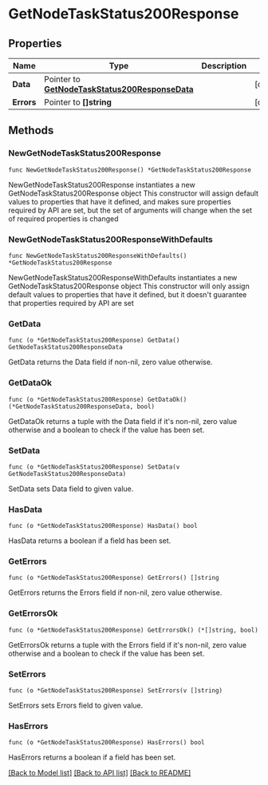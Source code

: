 # GetNodeTaskStatus200Response

## Properties

Name | Type | Description | Notes
------------ | ------------- | ------------- | -------------
**Data** | Pointer to [**GetNodeTaskStatus200ResponseData**](GetNodeTaskStatus200ResponseData.md) |  | [optional] 
**Errors** | Pointer to **[]string** |  | [optional] 

## Methods

### NewGetNodeTaskStatus200Response

`func NewGetNodeTaskStatus200Response() *GetNodeTaskStatus200Response`

NewGetNodeTaskStatus200Response instantiates a new GetNodeTaskStatus200Response object
This constructor will assign default values to properties that have it defined,
and makes sure properties required by API are set, but the set of arguments
will change when the set of required properties is changed

### NewGetNodeTaskStatus200ResponseWithDefaults

`func NewGetNodeTaskStatus200ResponseWithDefaults() *GetNodeTaskStatus200Response`

NewGetNodeTaskStatus200ResponseWithDefaults instantiates a new GetNodeTaskStatus200Response object
This constructor will only assign default values to properties that have it defined,
but it doesn't guarantee that properties required by API are set

### GetData

`func (o *GetNodeTaskStatus200Response) GetData() GetNodeTaskStatus200ResponseData`

GetData returns the Data field if non-nil, zero value otherwise.

### GetDataOk

`func (o *GetNodeTaskStatus200Response) GetDataOk() (*GetNodeTaskStatus200ResponseData, bool)`

GetDataOk returns a tuple with the Data field if it's non-nil, zero value otherwise
and a boolean to check if the value has been set.

### SetData

`func (o *GetNodeTaskStatus200Response) SetData(v GetNodeTaskStatus200ResponseData)`

SetData sets Data field to given value.

### HasData

`func (o *GetNodeTaskStatus200Response) HasData() bool`

HasData returns a boolean if a field has been set.

### GetErrors

`func (o *GetNodeTaskStatus200Response) GetErrors() []string`

GetErrors returns the Errors field if non-nil, zero value otherwise.

### GetErrorsOk

`func (o *GetNodeTaskStatus200Response) GetErrorsOk() (*[]string, bool)`

GetErrorsOk returns a tuple with the Errors field if it's non-nil, zero value otherwise
and a boolean to check if the value has been set.

### SetErrors

`func (o *GetNodeTaskStatus200Response) SetErrors(v []string)`

SetErrors sets Errors field to given value.

### HasErrors

`func (o *GetNodeTaskStatus200Response) HasErrors() bool`

HasErrors returns a boolean if a field has been set.


[[Back to Model list]](../README.md#documentation-for-models) [[Back to API list]](../README.md#documentation-for-api-endpoints) [[Back to README]](../README.md)


